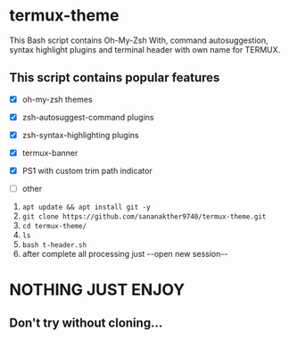# termux-theme
This Bash script contains Oh-My-Zsh With, command autosuggestion, syntax highlight plugins and terminal header with own name for TERMUX. 

## This script contains popular features

- [x] oh-my-zsh themes
- [x] zsh-autosuggest-command plugins
- [x] zsh-syntax-highlighting plugins
- [x] termux-banner
- [x] PS1 with custom trim path indicator
- [ ] other 


1. `apt update && apt install git -y`
2. `git clone https://github.com/sananakther9740/termux-theme.git`
3. `cd termux-theme/`
4. `ls`
5. `bash t-header.sh`
6. after complete all processing just --open new session--
# NOTHING JUST ENJOY
## Don't try without cloning...
